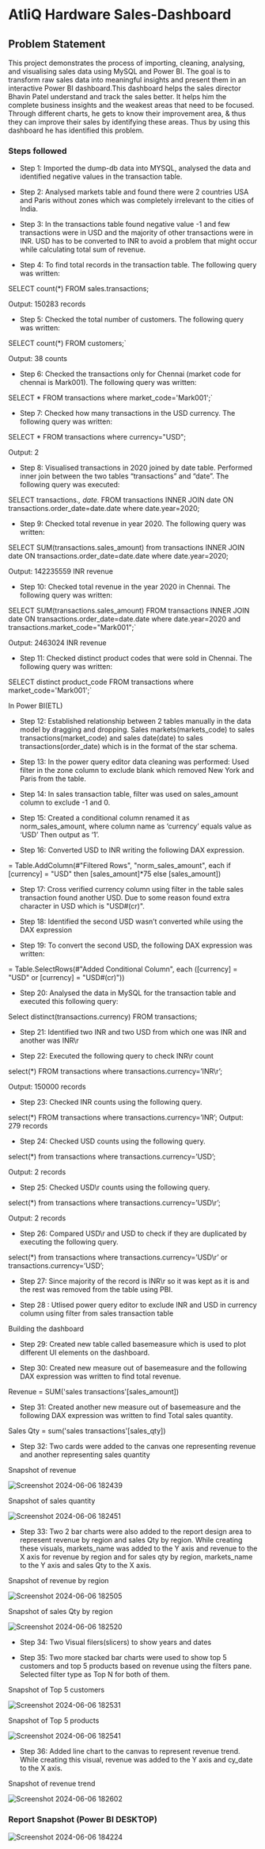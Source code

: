 # AtliQ Hardware Sales-Dashboard


## Problem Statement

This project demonstrates the process of importing, cleaning, analysing, and visualising sales data using MySQL and Power BI. The goal is to transform raw sales data into meaningful insights and present them in an interactive Power BI dashboard.This dashboard helps the sales director Bhavin Patel understand and track the sales better. It helps him the complete business insights and the weakest areas that need to be focused. Through different charts, he gets to know their improvement area, & thus they can improve their sales by identifying these areas. Thus by using this dashboard he has identified this problem. 

### Steps followed 

- Step 1: Imported the dump-db data into MYSQL, analysed the data and identified negative values in the transaction table. 

- Step 2: Analysed markets table and found there were 2 countries USA and Paris without zones which was completely irrelevant to the cities of India.

- Step 3: In the transactions table found negative value -1 and few transactions were in USD and the majority of other transactions were in INR. USD has to be converted to INR to avoid a problem that might occur while calculating total sum of revenue.

- Step 4: To find total records in the transaction table. The following query was written:
  
SELECT count(*) FROM sales.transactions;

Output: 150283 records

- Step 5: Checked the total number of customers. The following query was written:
  
SELECT count(*) FROM customers;`

Output: 38 counts

- Step 6: Checked the transactions only for Chennai (market code for chennai is Mark001). The following query was written:
  
SELECT * FROM transactions where market_code='Mark001';`

- Step 7: Checked how many transactions in the USD currency. The following query was written:
  
SELECT * FROM transactions where currency="USD";

Output: 2
  
- Step 8: Visualised transactions in 2020 joined by date table. Performed inner join between the two tables “transactions” and “date”. The following query was executed:
   
SELECT transactions.*, date.* FROM transactions INNER JOIN date ON transactions.order_date=date.date where date.year=2020;

- Step 9: Checked total revenue in year 2020. The following query was written:
  
SELECT SUM(transactions.sales_amount) from transactions INNER JOIN date ON transactions.order_date=date.date where date.year=2020;

Output: 142235559 INR revenue

- Step 10: Checked total revenue in the year 2020 in Chennai. The following query was written:
  
SELECT SUM(transactions.sales_amount) FROM transactions INNER JOIN date ON transactions.order_date=date.date where date.year=2020 and transactions.market_code="Mark001";`

Output: 2463024 INR revenue

- Step 11: Checked distinct product codes that were sold in Chennai. The following query was written:
  
SELECT distinct product_code FROM transactions where market_code='Mark001';`

In Power BI(ETL)

- Step 12: Established relationship between 2 tables manually in the data model by dragging and dropping. Sales markets(markets_code) to sales transactions(market_code) and sales date(date) to sales transactions(order_date) which is in the format of the star schema.

- Step 13: In the power query editor data cleaning was performed:
Used filter in the zone column to exclude blank which removed New York and Paris from the table.

- Step 14: In sales transaction table, filter was used on sales_amount column to exclude -1 and 0.

- Step 15: Created a conditional column renamed it as norm_sales_amount, where column name as ‘currency’ equals value as ‘USD’ Then output as ‘1’.

- Step 16: Converted USD to INR writing the following DAX expression.
  
= Table.AddColumn(#"Filtered Rows", "norm_sales_amount", each if [currency] = "USD" then [sales_amount]*75 else [sales_amount])

- Step 17: Cross verified currency column using filter in the table sales transaction found another USD. Due to some reason found extra character in USD which is "USD#(cr)".

- Step 18: Identified the second USD wasn’t converted while using the DAX expression

- Step 19: To convert the second USD, the following DAX expression was written:
  
= Table.SelectRows(#"Added Conditional Column", each ([currency] = "USD" or [currency] = "USD#(cr)"))

- Step 20: Analysed the data in MySQL for the transaction table and executed this following query:
  
Select distinct(transactions.currency) FROM transactions;

- Step 21: Identified two INR and two USD from which one was INR and another was INR\r

- Step 22: Executed the following query to check INR\r count
  
select(*) FROM transactions where transactions.currency=’INR\r’;

Output: 150000 records 

- Step 23: Checked INR counts using the following query.
  
select(*) FROM transactions where transactions.currency=’INR’;
Output: 279 records

- Step 24: Checked USD counts using the following query.
  
select(*) from transactions where transactions.currency=’USD’;

Output: 2 records

- Step 25: Checked USD\r counts using the following query.
  
select(*) from transactions where transactions.currency=’USD\r’;

Output: 2 records

- Step 26: Compared USD\r and USD to check if they are duplicated by executing the following query.
  
select(*) from transactions where transactions.currency=’USD\r’ or transactions.currency=’USD’;

- Step 27: Since majority of the record is INR\r so it was kept as it is and the rest was removed from the table using PBI.

- Step 28 : Utlised power query editor to exclude INR and USD in currency column using filter from sales transaction table  


Building the dashboard

- Step 29: Created new table called basemeasure which is used to plot different UI elements on the dashboard.

- Step 30: Created new measure out of basemeasure and the following DAX expression was written to find total revenue.
  
Revenue = SUM('sales transactions'[sales_amount])

- Step 31: Created another new measure out of basemeasure and the following DAX expression was written to find Total sales quantity.
  
Sales Qty = sum('sales transactions'[sales_qty])

- Step 32: Two cards were added to the canvas one representing revenue and another representing sales quantity
  
Snapshot of revenue

![Screenshot 2024-06-06 182439](https://github.com/AzeemArjunan/Sales-Insight-PBI/assets/171835611/d1093113-7d8c-459d-85c6-1cd0583f917c)

Snapshot of sales quantity

![Screenshot 2024-06-06 182451](https://github.com/AzeemArjunan/Sales-Insight-PBI/assets/171835611/3606dd3d-152a-4501-bd14-eb3e9dbded8d)


- Step 33: Two 2 bar charts were also added to the report design area to represent revenue by region and sales Qty by region. While creating these visuals, markets_name was added to the Y axis and revenue to the X axis for revenue by region and for sales qty by region, markets_name to the Y axis and sales Qty to the X axis.

Snapshot of revenue by region

![Screenshot 2024-06-06 182505](https://github.com/AzeemArjunan/Sales-Insight-PBI/assets/171835611/a52adde8-e5f3-49a3-a259-6aebe7860106)

Snapshot of sales Qty by region

![Screenshot 2024-06-06 182520](https://github.com/AzeemArjunan/Sales-Insight-PBI/assets/171835611/a994f11d-c747-4e27-be3b-4d19013992fd)

- Step 34: Two Visual filers(slicers) to show years and dates 

- Step 35: Two more stacked bar charts were used to show top 5 customers and top 5 products based on revenue using the filters pane. Selected filter type as Top N for both of them.

Snapshot of Top 5 customers

![Screenshot 2024-06-06 182531](https://github.com/AzeemArjunan/Sales-Insight-PBI/assets/171835611/36786c76-50ad-4ed5-bec2-ad0b8fe06c76)

Snapshot of Top 5 products

![Screenshot 2024-06-06 182541](https://github.com/AzeemArjunan/Sales-Insight-PBI/assets/171835611/fdc96341-dc1b-446f-ba74-c338d57815a2)

- Step 36: Added line chart to the canvas to represent revenue trend. While creating this visual, revenue was added to the Y axis and cy_date to the X axis.

Snapshot of revenue trend

![Screenshot 2024-06-06 182602](https://github.com/AzeemArjunan/Sales-Insight-PBI/assets/171835611/6f02d160-4139-4909-8695-133daac59bcf)


### Report Snapshot (Power BI DESKTOP)

![Screenshot 2024-06-06 184224](https://github.com/AzeemArjunan/Sales-Insight-PBI/assets/171835611/174a4a30-95bb-4538-8fa6-861b47be1eb9)
